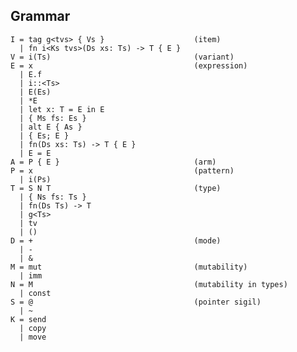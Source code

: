 ## Grammar ##

    I = tag g<tvs> { Vs }                    (item)
      | fn i<Ks tvs>(Ds xs: Ts) -> T { E }
    V = i(Ts)                                (variant)
    E = x                                    (expression)
      | E.f
      | i::<Ts>
      | E(Es)
      | *E
      | let x: T = E in E
      | { Ms fs: Es }
      | alt E { As }
      | { Es; E }
      | fn(Ds xs: Ts) -> T { E }
      | E = E
    A = P { E }                              (arm)
    P = x                                    (pattern)
      | i(Ps)
    T = S N T                                (type)
      | { Ns fs: Ts }
      | fn(Ds Ts) -> T
      | g<Ts>
      | tv
      | ()
    D = +                                    (mode)
      | -
      | &
    M = mut                                  (mutability)
      | imm
    N = M                                    (mutability in types)
      | const
    S = @                                    (pointer sigil)
      | ~
    K = send
      | copy
      | move

